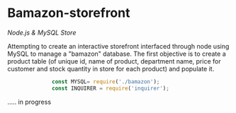 # Bamazon-storefront
*Node.js &amp; MySQL Store*

Attempting to create an interactive storefront interfaced through node using MySQL to manage a "bamazon" database. 
The first objective is to create a product table (of unique id, name of product, department name, price for customer and stock quantity in store for each product) and populate it. 

``` javascript
              const MYSQL= require('./bamazon');
              const INQUIRER = require('inquirer');
```

..... in progress

